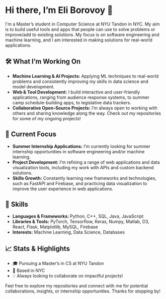 # Hi there, I’m Eli Borovoy 👋

I'm a Master’s student in Computer Science at NYU Tandon in NYC. My aim is to build useful tools and apps that people can use to solve problems or improve/add to existing solutions. My focus is on software engineering and machine learning, and I am interested in making solutions for real-world applications.

## 🛠️ What I’m Working On
- **Machine Learning & AI Projects:** Applying ML techniques to real-world problems and consistently improving my skills in data science and model development.
- **Web & Tool Development:** I build interactive and user-friendly applications, ranging from audience response systems, to summer camp schedule-building apps, to legislative data trackers. 
- **Collaborative Open-Source Projects:** I’m always open to working with others and sharing knowledge along the way. Check out my repositories for some of my ongoing projects!

## 📌 Current Focus
- **Summer Internship Applications:** I’m currently looking for summer internship opportunities in software engineering and/or machine learning.
- **Project Development:** I’m refining a range of web applications and data visualization tools, including my work with APIs and custom backend solutions.
- **Skills Growth:** Constantly learning new frameworks and technologies, such as FastAPI and Firebase, and practicing data visualization to improve the user experience in web applications.

## 🔧 Skills
- **Languages & Frameworks:** Python, C++, SQL, Java, JavaScript
- **Libraries & Tools:** PyTorch, Tensorflow, Keras, Numpy, Matlab, D3, React, Flask, Matplotlib, MySQL, Firebase
- **Interests:** Machine Learning, Data Science, Databases

## 📈 Stats & Highlights
- 🎓 Pursuing a Master’s in CS at NYU Tandon
- 🌆 Based in NYC
- 💡 Always looking to collaborate on impactful projects!

Feel free to explore my repositories and connect with me for potential collaborations, insights, or internship opportunities. Thanks for stopping by!

